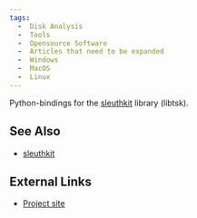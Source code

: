```yaml
---
tags:
  -  Disk Analysis
  -  Tools
  -  Opensource Software
  -  Articles that need to be expanded
  -  Windows
  -  MacOS
  -  Linux
---
```

Python-bindings for the [sleuthkit](sleuthkit.md) library
(libtsk).

## See Also

- [sleuthkit](sleuthkit.md)

## External Links

- [Project site](https://github.com/py4n6/pytsk/)